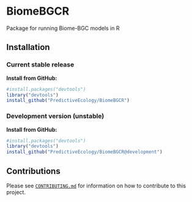 # BiomeBGCR

Package for running Biome-BGC models in R

<!-- badges: start -->
<!-- badges: end -->

## Installation

### Current stable release

**Install from GitHub:**

```r
#install.packages("devtools")
library("devtools")
install_github("PredictiveEcology/BiomeBGCR")
```

### Development version (unstable)

**Install from GitHub:**

```r
#install.packages("devtools")
library("devtools")
install_github("PredictiveEcology/BiomeBGCR@development")
```

## Contributions

Please see [`CONTRIBUTING.md`](CONTRIBUTING.md) for information on how to contribute to this project.
